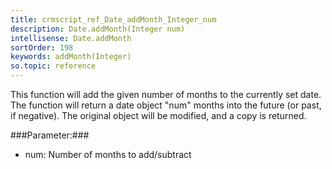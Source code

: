 ```yaml
---
title: crmscript_ref_Date_addMonth_Integer_num
description: Date.addMonth(Integer num)
intellisense: Date.addMonth
sortOrder: 198
keywords: addMonth(Integer)
so.topic: reference
---
```



This function will add the given number of months to the currently set date. The function will return a date object "num" months into the future (or past, if negative).
The original object will be modified, and a copy is returned.




###Parameter:###


 - num: Number of months to add/subtract


